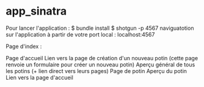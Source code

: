 # app_sinatra

Pour lancer l'application :
$ bundle install
$ shotgun -p 4567 
naviguatotion sur l'application à partir de votre port local : localhost:4567

Page d'index :

Page d'accueil
Lien vers la page de création d'un nouveau potin (cette page renvoie un formulaire pour créer un nouveau potin)
Aperçu général de tous les potins (+ lien direct vers leurs pages)
Page de potin
Aperçu du potin
Lien vers la page d'accueil
